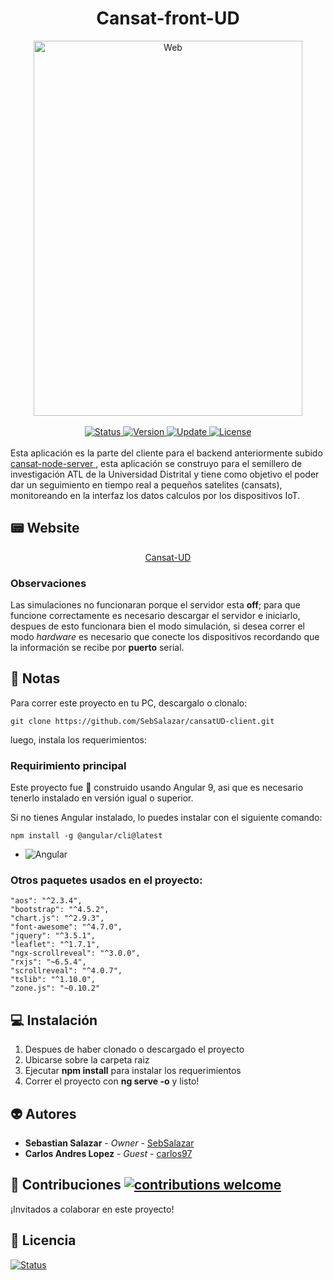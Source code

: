 <div align="center">
	<h1> Cansat-front-UD </h1>
</div>
<div align="center">
	<a href="https://sebsalazar.github.io/cansatUD-client/">
		<img src="https://i.imgur.com/X1a7eRA.jpeg" alt="Web" height="600" width="430">
	</a>
</div>
<br/>
<div align="center">
	<a href="#changelog">
		<img src="https://img.shields.io/badge/stability-stable-succes.svg?style=flat-square&logo=appveyor" alt="Status">
	</a>
	<a href="#changelog">
		<img src="https://img.shields.io/badge/release-v1.0.0-blue.svg?style=flat-square&logo=appveyor" alt="Version">
	</a>
	<a href="#changelog">
		<img src="https://img.shields.io/badge/update-june-yellowgreen.svg?style=flat-square&logo=appveyor" alt="Update">
	</a>
	<a href="#license">
		<img src="https://img.shields.io/badge/license-MIT-green.svg?style=flat-square&logo=appveyor" alt="License">
	</a>
</div>

<br/>
Esta aplicación es la parte del cliente para el backend anteriormente subido 
<a href="https://github.com/SebSalazar/cansat-node">
	 cansat-node-server
</a>
, esta aplicación se construyo para el semillero de investigación ATL de la Universidad Distrital y tiene como objetivo el poder dar un seguimiento en tiempo real a pequeños satelites (cansats), monitoreando en la interfaz los datos calculos por los dispositivos IoT.

## 📟 Website

<div align="center">
  <a href="https://sebsalazar.github.io/cansatUD-client/">
    Cansat-UD
  </a>
</div>

### Observaciones

Las simulaciones no funcionaran porque el servidor esta **off**; para que funcione correctamente es necesario descargar el servidor e iniciarlo, despues de esto funcionara bien el modo simulación, si desea correr el modo _hardware_ es necesario que conecte los dispositivos recordando que la información se recibe por **puerto** serial.

## 📑 Notas

Para correr este proyecto en tu PC, descargalo o clonalo:

```
git clone https://github.com/SebSalazar/cansatUD-client.git
```

luego, instala los requerimientos:

### Requirimiento principal
Este proyecto fue 🔧 construido usando Angular 9, asi que es necesario tenerlo instalado en versión igual o superior.

Si no tienes Angular instalado, lo puedes instalar con el siguiente comando:

```
npm install -g @angular/cli@latest
```

- <img alt="Angular" src="https://img.shields.io/badge/Angular CLI 9+%20-%23FF2D20.svg?&style=for-the-badge&logo=angular&logoColor=white"/>

### Otros paquetes usados en el proyecto:

```
"aos": "^2.3.4",
"bootstrap": "^4.5.2",
"chart.js": "^2.9.3",
"font-awesome": "^4.7.0",
"jquery": "^3.5.1",
"leaflet": "^1.7.1",
"ngx-scrollreveal": "^3.0.0",
"rxjs": "~6.5.4",
"scrollreveal": "^4.0.7",
"tslib": "^1.10.0",
"zone.js": "~0.10.2"
```

## 💻 Instalación

1. Despues de haber clonado o descargado el proyecto
2. Ubicarse sobre la carpeta raiz
3. Ejecutar **npm install** para instalar los requerimientos 
4. Correr el proyecto con **ng serve -o** y listo!

## 👽 Autores

- **Sebastian Salazar** - _Owner_ - [SebSalazar](https://github.com/SebSalazar)
- **Carlos Andres Lopez** - _Guest_ - [carlos97](https://github.com/carlos97)

## 😬 Contribuciones [![contributions welcome](https://img.shields.io/badge/contributions-welcome-brightgreen.svg)](https://github.com/SebSalazar/cansatUD-client/issues)

¡Invitados a colaborar en este proyecto!

## 📝 Licencia

<a href="#">
		<img src="https://img.shields.io/badge/license-MIT-red.svg?style=flat-square&logo=license" alt="Status">
</a>

